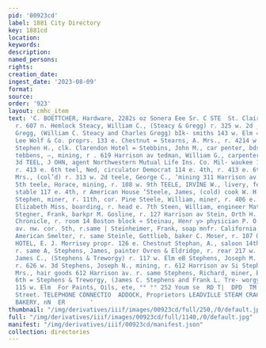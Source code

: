 ```yaml
---
pid: '00923cd'
label: 1881 City Directory
key: 1881cd
location: 
keywords: 
description: 
named_persons: 
rights: 
creation_date: 
ingest_date: '2023-08-09'
format: 
source: 
order: '923'
layout: cmhc_item
text: 'C. BOETTCHER, Hardware, 2282s oz Sonera Eee Sr. C STE  St. Clair, Millie Miss,
  r. 607 n. Hemlock Steacy, William C., (Steacy & Gregg) r. 325 w. 2d _, Bteacy &
  Gregg, (William C. Steacy and Charles Gregg) bIk- smiths 143 w. Elm = sTEAM LAUNDRY,
  Lee Wolf & Co. proprs. 133 e. Chestnut = Stearns, A. Mrs., r. 4214 w. 4th Stearns,
  Stephen H., clk. Clarendon Hotel = Stebbins, John M., car penter, bds. 141 w. Chestnut
  tebbens, —, mining, r . 619 Harrison av tedman, William G., carpenter, r. 405 e.
  3d TEEL, J OHN, agent Northwestern Mutual Life Ins. Co. Mil- waukee 114 e. Ath,
  r. 413 e. 6th teel, Ned, circulator Democrat 114 e. 4th, r. 413 e. 6th steele, Anna
  Mrs., (col’d) r. 313 w. 2d teele, George C., ‘mining 311 Harrison av. r. 219 w.
  5th teele, Horace, mining, r. 108 w. 9th TEELE, IRVINE W., livery, feed and sale
  stable 117 e. 4th, r American House ‘Steele, James, (cold) cook W. H. Jones teele,
  Stephen, miner, r. 11th, cor. Pine Steele, William, miner, r. 406 e. 6th Steen,
  Elizabeth Miss, boarding, r. head e. 7th Steen, William, engineer Matchless mine
  Stegner, Frank, barkpr M. Gosline, r. 127 Harrison av Stein, Orth H. , city editor
  Chronicle, r. room 14 Boston block « Steinau, Henr y> physician P. O. bldg. Harrison
  av. nw. cor. 5th, r.same | Steinheimer, Frank, soap mnfr. California Gulch opp.
  American Smelter, r. same Steinle, Gottlieb, baker C. Moser, r. 107 Oak ST. ELMO
  HOTEL, E. J. Morrisey propr. 126 e. Chestnut Stephan, A., saloon 14th sw. cor. Poplar,
  r. same A, Stephens, James, painter Ovren & Eldridge, r. rear 217 w. Front Stephens,
  James C., (Stephens & Treworgy) r. 117 w. Elm eB Stephens, Joseph M. » painter,
  r. 626 w. 3d Stephens, Joseph N., mining, r. 612 Harrison av Si Stephens, J. N.
  Mrs., hair goods 612 Harrison av. r. same Stephens, Richard, miner, bds. 516 e.
  6th = Stephens & Treworgy, (James C. Stephens and Frank L. Tre- worgy) blksmiths
  115 w. Elm  For Paints, Oils, ete, °° °° 252 Youm se  RD T|  DPD  TM  300 East Sixth
  Street. TELEPHONE CONNECTIO  ADDOCK, Proprietors LEADVILLE STEAM CRACKER WORKS AND
  BAKERY, nN  ER       '
thumbnail: "/img/derivatives/iiif/images/00923cd/full/250,/0/default.jpg"
full: "/img/derivatives/iiif/images/00923cd/full/1140,/0/default.jpg"
manifest: "/img/derivatives/iiif/00923cd/manifest.json"
collection: directories
---
```

